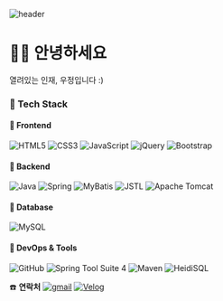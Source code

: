 ![header](https://capsule-render.vercel.app/api?type=wave&color=auto&height=300&section=header&text=Woo%20Jeong&fontSize=90)

# 🙋‍♀️ 안녕하세요  
열려있는 인재, 우정입니다 :)
 

### 🔧 Tech Stack
#### 📌 Frontend
![HTML5](https://img.shields.io/badge/html5-%23E34F26.svg?style=for-the-badge&logo=html5&logoColor=white)
![CSS3](https://img.shields.io/badge/css3-%231572B6.svg?style=for-the-badge&logo=css3&logoColor=white)
![JavaScript](https://img.shields.io/badge/javascript-%23323330.svg?style=for-the-badge&logo=javascript&logoColor=%23F7DF1E)
![jQuery](https://img.shields.io/badge/jquery-%230769AD.svg?style=for-the-badge&logo=jquery&logoColor=white)
![Bootstrap](https://img.shields.io/badge/bootstrap-%238511FA.svg?style=for-the-badge&logo=bootstrap&logoColor=white)

#### 📌 Backend
![Java](https://img.shields.io/badge/java-%23ED8B00.svg?style=for-the-badge&logo=openjdk&logoColor=white)
![Spring](https://img.shields.io/badge/spring-%236DB33F.svg?style=for-the-badge&logo=spring%20Boot&logoColor=white)
![MyBatis](https://img.shields.io/badge/MyBatis-47C83E?style=for-the-badge)
![JSTL](https://img.shields.io/badge/jstl-E4F7BA?style=for-the-badge)
![Apache Tomcat](https://img.shields.io/badge/apache%20tomcat-23F8DC75.svg?style=for-the-badge&logo=apache%20tomcat&logoColor=black)

#### 📌 Database
![MySQL](https://img.shields.io/badge/mysql-4479A1.svg?style=for-the-badge&logo=mysql&logoColor=white)


#### 📌 DevOps & Tools
![GitHub](https://img.shields.io/badge/github-%23121011.svg?style=for-the-badge&logo=github&logoColor=white)
![Spring Tool Suite 4](https://img.shields.io/badge/Spring%20Tool%20Suite%204-8A2BE2?style=for-the-badge)
![Maven](https://img.shields.io/badge/Maven-C71A36?style=for-the-badge&logo=apache-maven&logoColor=white)
![HeidiSQL](https://img.shields.io/badge/Heidi%20SQL-6B9900?style=for-the-badge)


☎️ **연락처**
[![gmail](https://img.shields.io/badge/Gmail-D14836?style=for-the-badge&logo=gmail&logoColor=white)](mailto:jeong27040@gmail.com)
[![Velog](https://img.shields.io/badge/Velog-20C997?style=for-the-badge&logo=velog&logoColor=white)](https://velog.io/@jeong2)


	

<!--
**Jeooooooong2/Jeooooooong2** is a ✨ _special_ ✨ repository because its `README.md` (this file) appears on your GitHub profile.

Here are some ideas to get you started:

- 🔭 I’m currently working on ...
- 🌱 I’m currently learning ...
- 👯 I’m looking to collaborate on ...
- 🤔 I’m looking for help with ...
- 💬 Ask me about ...
- 📫 How to reach me: ...
- 😄 Pronouns: ...
- ⚡ Fun fact: ...
-->
